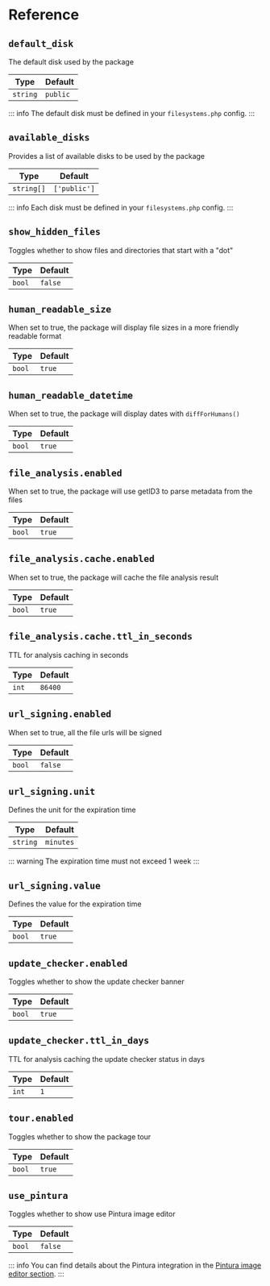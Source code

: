 # Reference

## `default_disk`

The default disk used by the package

| Type     | Default  |
|----------|----------|
| `string` | `public` |

::: info
The default disk must be defined in your `filesystems.php` config.
:::

## `available_disks`

Provides a list of available disks to be used by the package

| Type       | Default      |
|------------|--------------|
| `string[]` | `['public']` |

::: info
Each disk must be defined in your `filesystems.php` config.
:::

## `show_hidden_files`

Toggles whether to show files and directories that start with a "dot"

| Type   | Default |
|--------|---------|
| `bool` | `false` |

## `human_readable_size`

When set to true, the package will display file sizes in a more friendly readable format

| Type   | Default |
|--------|---------|
| `bool` | `true`  |

## `human_readable_datetime`

When set to true, the package will display dates with `diffForHumans()`

| Type   | Default |
|--------|---------|
| `bool` | `true`  |

## `file_analysis.enabled`

When set to true, the package will use getID3 to parse metadata from the files

| Type   | Default |
|--------|---------|
| `bool` | `true`  |

## `file_analysis.cache.enabled`

When set to true, the package will cache the file analysis result

| Type   | Default |
|--------|---------|
| `bool` | `true`  |

## `file_analysis.cache.ttl_in_seconds`

TTL for analysis caching in seconds

| Type  | Default |
|-------|---------|
| `int` | `86400` |

## `url_signing.enabled`

When set to true, all the file urls will be signed

| Type   | Default |
|--------|---------|
| `bool` | `false` |

## `url_signing.unit`

Defines the unit for the expiration time

| Type     | Default   |
|----------|-----------|
| `string` | `minutes` |

::: warning
The expiration time must not exceed 1 week
:::

## `url_signing.value`

Defines the value for the expiration time

| Type   | Default |
|--------|---------|
| `bool` | `true`  |

## `update_checker.enabled`

Toggles whether to show the update checker banner

| Type   | Default |
|--------|---------|
| `bool` | `true`  |

## `update_checker.ttl_in_days`

TTL for analysis caching the update checker status in days

| Type  | Default |
|-------|---------|
| `int` | `1`     |

## `tour.enabled`

Toggles whether to show the package tour

| Type   | Default |
|--------|---------|
| `bool` | `true`  |

## `use_pintura`

Toggles whether to show use Pintura image editor

| Type   | Default |
|--------|---------|
| `bool` | `false` |

::: info
You can find details about the Pintura integration in the [Pintura image editor section](/pintura).
:::
